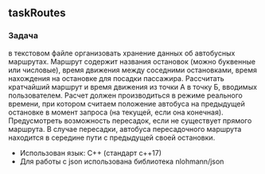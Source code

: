 ## taskRoutes

### Задача
в текстовом файле организовать хранение данных об автобусных маршрутах. Маршрут содержит названия остановок (можно буквенные или числовые), время движения между соседними остановками, время нахождения на остановке для посадки пассажира. Рассчитать кратчайший маршрут и время движения из точки А в точку Б, вводимых пользователем. Расчет должен производиться в режиме реального времени, при котором считаем положение автобуса на предыдущей остановке в момент запроса (на текущей, если она конечная). Предусмотреть возможность пересадок, если не существует прямого маршрута. В случае пересадки, автобуса пересадочного маршрута находится в середине пути с предыдущей своей остановки.

* Использован язык: C++ (стандарт c++17)
* Для работы с json использована библиотека nlohmann/json
